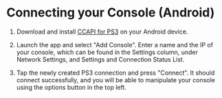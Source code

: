 # Connecting your Console (Android)

1. Download and install [CCAPI for PS3](https://play.google.com/store/apps/details?id=enstone.ccapi.consolemanager&hl=en) on your Android device.

2. Launch the app and select "Add Console". Enter a name and the IP of your console, which can be found in the Settings column, under Network Settings, and Settings and Connection Status List.

3. Tap the newly created PS3 connection and press "Connect". It should connect successfully, and you will be able to manipulate your console using the options button in the top left.
